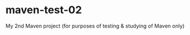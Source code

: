 maven-test-02
=============

My 2nd Maven project (for purposes of testing &amp; studying of Maven only)
